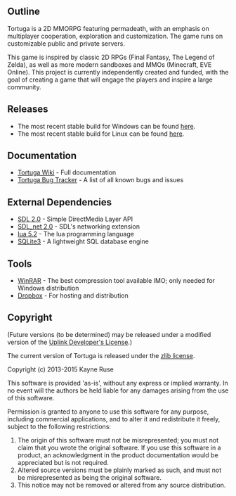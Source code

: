 ## Outline

Tortuga is a 2D MMORPG featuring permadeath, with an emphasis on multiplayer cooperation, exploration and customization. The game runs on customizable public and private servers.

This game is inspired by classic 2D RPGs (Final Fantasy, The Legend of Zelda), as well as more modern sandboxes and MMOs (Minecraft, EVE Online). This project is currently independently created and funded, with the goal of creating a game that will engage the players and inspire a large community.

## Releases

* The most recent stable build for Windows can be found [here](https://dl.dropboxusercontent.com/u/46669050/Tortuga-win.rar).
* The most recent stable build for Linux can be found [here](https://dl.dropboxusercontent.com/u/46669050/Tortuga-linux.tar).

## Documentation

* [Tortuga Wiki](https://github.com/Ratstail91/Tortuga/wiki) - Full documentation
* [Tortuga Bug Tracker](https://github.com/Ratstail91/Tortuga/issues) - A list of all known bugs and issues

## External Dependencies

* [SDL 2.0](http://www.libsdl.org/) - Simple DirectMedia Layer API
* [SDL_net 2.0](http://www.libsdl.org/projects/SDL_net/) - SDL's networking extension
* [lua 5.2](http://www.lua.org/) - The lua programming language
* [SQLite3](http://www.sqlite.org/) - A lightweight SQL database engine

## Tools

* [WinRAR](http://www.rarlab.com/) - The best compression tool available IMO; only needed for Windows distribution
* [Dropbox](https://www.dropbox.com/) - For hosting and distribution

## Copyright

(Future versions (to be determined) may be released under a modified version of the [Uplink Developer's License](http://www.introversion.co.uk/uplink/developer/license.html).)

The current version of Tortuga is released under the [zlib license](http://en.wikipedia.org/wiki/Zlib_License).  

Copyright (c) 2013-2015 Kayne Ruse

This software is provided 'as-is', without any express or implied warranty. In no event will the authors be held liable for any damages arising from the use of this software.

Permission is granted to anyone to use this software for any purpose, including commercial applications, and to alter it and redistribute it freely, subject to the following restrictions:

1. The origin of this software must not be misrepresented; you must not claim that you wrote the original software. If you use this software in a product, an acknowledgment in the product documentation would be appreciated but is not required.
2. Altered source versions must be plainly marked as such, and must not be misrepresented as being the original software.
3. This notice may not be removed or altered from any source distribution.